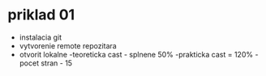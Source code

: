 # priklad 01
- instalacia git
- vytvorenie remote repozitara
- otvorit lokalne
                  -teoreticka cast - splnene 50%
                  -prakticka cast = 120%
                  - pocet stran - 15
